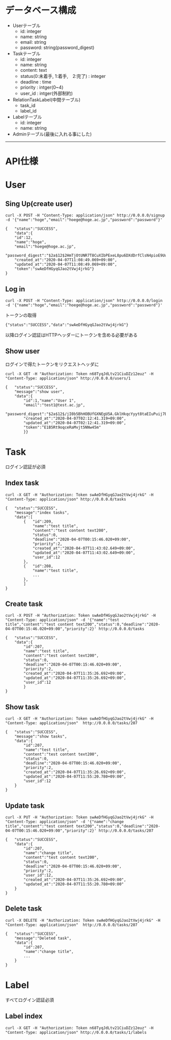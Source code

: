 # データベース構成
* Userテーブル
    * id: integer
    * name: string
    * email: string
    * password: string(password_digest)
* Taskテーブル
    * id: integer
    * name: string
    * content: text
    * status(0:未着手, 1:着手,　2:完了) : integer
    * deadline : time
    * priority : intger(0~4)
    * user_id : intger(外部制約)
* RelationTaskLabel(中間テーブル)
    * task_id
    * label_id
* Labelテーブル
    * id: integer
    * name: string
* Adminテーブル(最後に入れる事にした)

---

# API仕様
# User
## Sing Up(create user)
```
curl -X POST -H "Content-Type: application/json" http://0.0.0.0/signup -d '{"name":"hoge","email":"hoege@hoge.ac.jp","password":"password"}'
```
```
{   "status":"SUCCESS",
    "data":{
    "id":12,
    "name":"hoge",
    "email":"hoege@hoge.ac.jp",
    "password_digest":"$2a$12$2HmTjOtUNR7T8CuXIbPExeL8pu6DXdDrfClsN4pioE9UuijoXuHrq",
    "created_at":"2020-04-07T11:08:49.069+09:00",
    "updated_at":"2020-04-07T11:08:49.069+09:00",
    "token":"swAeDfHGyqGJao2tVwj4jrkG"}
}
```
## Log in
```
curl -X POST -H "Content-Type: application/json" http://0.0.0.0/login -d '{"name":"hoge","email":"hoege@hoge.ac.jp","password":"password"}'
```
トークンの取得
```
{"status":"SUCCESS","data":"swAeDfHGyqGJao2tVwj4jrkG"}
```
以降ログイン認証はHTTPヘッダーにトークンを含める必要がある

## Show user
ログインで得たトークンをリクエストヘッダに
```
curl -X GET -H "Authorization: Token n68TyqJdLtv21CiuDZz12euz" -H "Content-Type: application/json" http://0.0.0.0/users/1
```
```
{   "status":"SUCCESS",
    "message":"show user",
    "data":{
        "id":1,"name":"User 1",
        "email":"test1@test.ac.jp",
        "password_digest":"$2a$12$/jI0b5BhHOBUfGXNEgU5A.GklHkqcYyyt8taEIuPuij7BVwJvkao.",
        "created_at":"2020-04-07T02:12:41.319+09:00",
        "updated_at":"2020-04-07T02:12:41.319+09:00",
        "token":"E1B5Rt9oqceRaMvjt5NNw45m"
        }}
```

# Task
ログイン認証が必須
## Index task
```
curl -X GET -H "Authorization: Token swAeDfHGyqGJao2tVwj4jrkG" -H "Content-Type: application/json" http://0.0.0.0/tasks
```
```
{   "status":"SUCCESS",
    "message":"index tasks",
    "data":[
        {   "id":209,
            "name":"test title",
            "content":"test content text200",
            "status":0,
            "deadline":"2020-04-07T00:15:46.020+09:00",
            "priority":2,
            "created_at":"2020-04-07T11:43:02.649+09:00",
            "updated_at":"2020-04-07T11:43:02.649+09:00",
            "user_id":12
        },
        {   "id":208,
            "name":"test title",
            ...
        },
        ]
}
```

## Create task
```
curl -X POST -H "Authorization: Token swAeDfHGyqGJao2tVwj4jrkG" -H "Content-Type: application/json" -d '{"name":"test title","content":"test content text200","status":0,"deadline":"2020-04-07T00:15:46.020+09:00","priority":2}' http://0.0.0.0/tasks 
```
```
{   "status":"SUCCESS",
    "data":{
        "id":207,
        "name":"test title",
        "content":"test content text200",
        "status":0,
        "deadline":"2020-04-07T00:15:46.020+09:00",
        "priority":2,
        "created_at":"2020-04-07T11:35:26.692+09:00",
        "updated_at":"2020-04-07T11:35:26.692+09:00",
        "user_id":12
        }
}
```

## Show task
```
curl -X GET -H "Authorization: Token swAeDfHGyqGJao2tVwj4jrkG" -H "Content-Type: application/json"  http://0.0.0.0/tasks/207
```
```
{   "status":"SUCCESS",
    "message":"show tasks",
    "data":{
        "id":207,
        "name":"test title",
        "content":"test content text200",
        "status":0,
        "deadline":"2020-04-07T00:15:46.020+09:00",
        "priority":2,
        "created_at":"2020-04-07T11:35:26.692+09:00",
        "updated_at":"2020-04-07T11:55:20.780+09:00",
        "user_id":12
    }
}
```

## Update task
```
curl -X PUT -H "Authorization: Token swAeDfHGyqGJao2tVwj4jrkG" -H "Content-Type: application/json" -d '{"name":"change title","content":"test content text200","status":0,"deadline":"2020-04-07T00:15:46.020+09:00","priority":2}' http://0.0.0.0/tasks/207
```
```
{   "status":"SUCCESS",
    "data":{
        "id":207,
        "name":"change title",
        "content":"test content text200",
        "status":0,
        "deadline":"2020-04-07T00:15:46.020+09:00",
        "priority":2,
        "user_id":12,
        "created_at":"2020-04-07T11:35:26.692+09:00",
        "updated_at":"2020-04-07T11:55:20.780+09:00"
    }
}
```

## Delete task
```
curl -X DELETE -H "Authorization: Token swAeDfHGyqGJao2tVwj4jrkG" -H "Content-Type: application/json"  http://0.0.0.0/tasks/207
```
```
{   "status":"SUCCESS",
    "message":"Deleted task",
    "data":{
        "id":207,
        "name":"change title",
        ...
    }
}
```

# Label
すべてログイン認証必須
## Label index
```
curl -X GET -H "Authorization: Token n68TyqJdLtv21CiuDZz12euz" -H "Content-Type: application/json" http://0.0.0.0/tasks/1/labels
```
```
```